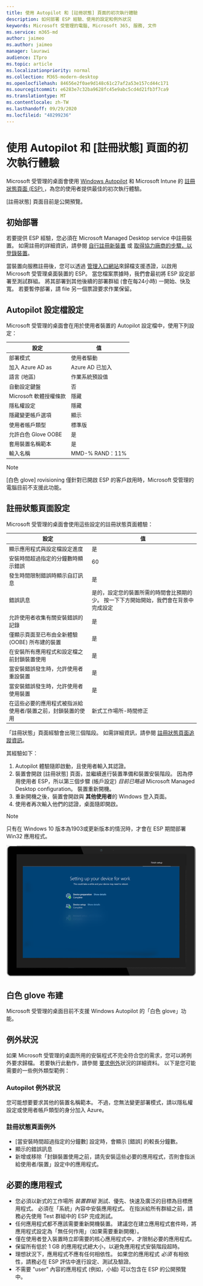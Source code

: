```yaml
---
title: 使用 Autopilot 和 [註冊狀態] 頁面的初次執行體驗
description: 如何部署 ESP 經驗、使用的設定和例外狀況
keywords: Microsoft 受管理的電腦, Microsoft 365, 服務, 文件
ms.service: m365-md
author: jaimeo
ms.author: jaimeo
manager: laurawi
audience: ITpro
ms.topic: article
ms.localizationpriority: normal
ms.collection: M365-modern-desktop
ms.openlocfilehash: 84656e2f0ae9d148c61c27af2a53e157cd44c171
ms.sourcegitcommit: e6283e7c32ba9628fc45e9abc5cd4d21fb3f7ca9
ms.translationtype: MT
ms.contentlocale: zh-TW
ms.lasthandoff: 09/29/2020
ms.locfileid: "48299236"
---
```

# <a name="first-run-experience-with-autopilot-and-the-enrollment-status-page"></a>使用 Autopilot 和 [註冊狀態] 頁面的初次執行體驗

Microsoft 受管理的桌面會使用 [Windows Autopilot](https://docs.microsoft.com/windows/deployment/windows-autopilot/windows-autopilot) 和 Microsoft Intune 的 [註冊狀態頁面 (ESP) ](https://docs.microsoft.com/windows/deployment/windows-autopilot/enrollment-status) ，為您的使用者提供最佳的初次執行體驗。

[註冊狀態] 頁面目前是公開預覽。

## <a name="initial-deployment"></a>初始部署

若要提供 ESP 經驗，您必須在 Microsoft Managed Desktop service 中註冊裝置。 如需註冊的詳細資訊，請參閱 [自行註冊新裝置](../get-started/register-devices-self.md) 或 [取得協力廠商的步驟，以登錄裝置](../get-started/register-devices-partner.md)。

當裝置向服務註冊後，您可以透過 [管理入口網站](https://portal.azure.com/)來歸檔支援憑證，以啟用 Microsoft 受管理桌面裝置的 ESP。 當您檔案票據時，我們會最初將 ESP 設定部署至測試群組。 將其部署到其他後續的部署群組 (會在每24小時) 一開始、快及寬。 若要暫停部署，請 file 另一個票證要求作業保留。

## <a name="autopilot-profile-settings"></a>Autopilot 設定檔設定

Microsoft 受管理的桌面會在用於使用者裝置的 Autopilot 設定檔中，使用下列設定：


|設定  |值  |
|---------|---------|
|部署模式 |  使用者驅動       |
|加入 Azure AD as     |  Azure AD 已加入       |
|語言 (地區)      | 作業系統預設值        |
|自動設定鍵盤     | 否        |
|Microsoft 軟體授權條款     |  隱藏       |
|隱私權設定     | 隱藏        |
|隱藏變更帳戶選項     | 顯示        |
|使用者帳戶類型     |  標準版       |
|允許白色 Glove OOBE     |  是       |
|套用裝置名稱範本     | 是        |
|輸入名稱     | MMD-% RAND：11%        |

> [!NOTE]
> [白色 glove] rovisioning 僅針對已開啟 ESP 的客戶啟用時，Microsoft 受管理的電腦目前不支援此功能。

## <a name="enrollment-status-page-settings"></a>註冊狀態頁面設定

Microsoft 受管理的桌面會使用這些設定的註冊狀態頁面體驗：


|設定  |值  |
|---------|---------|
|顯示應用程式與設定檔設定進度     | 是        |
|安裝時間超過指定的分鐘數時顯示錯誤     |  60       |
|發生時間限制錯誤時顯示自訂訊息     |  是       |
|錯誤訊息     | 是的，設定您的裝置所需的時間會比預期的少。 按一下下方開始開始，我們會在背景中完成設定        |
|允許使用者收集有關安裝錯誤的記錄     |  是       |
|僅顯示頁面至已布由全新體驗 (OOBE) 所布建的裝置     | 是        |
|在安裝所有應用程式和設定檔之前封鎖裝置使用     |  是       |
|當安裝錯誤發生時，允許使用者重設裝置     |  是       |
|當安裝錯誤發生時，允許使用者使用裝置     |  是       |
|在這些必要的應用程式被指派給使用者/裝置之前，封鎖裝置的使用     |  新式工作場所-時間修正       |



「註冊狀態」頁面經驗會出現三個階段。 如需詳細資訊，請參閱 [註冊狀態頁面追蹤資訊](https://docs.microsoft.com/mem/intune/enrollment/windows-enrollment-status#enrollment-status-page-tracking-information)。

其經驗如下：

1. Autopilot 體驗隨即啟動，且使用者輸入其認證。
2. 裝置會開啟 [註冊狀態] 頁面，並繼續進行裝置準備和裝置安裝階段。 因為停用使用者 ESP，所以第三個步驟 (帳戶設定) *目前已略過* Microsoft Managed Desktop configuration。 裝置重新開機。
3. 重新開機之後，裝置會開啟與 **其他使用者**的 Windows 登入頁面。
4. 使用者再次輸入他們的認證，桌面隨即開啟。

> [!NOTE]
> 只有在 Windows 10 版本為1903或更新版本的情況時，才會在 ESP 期間部署 Win32 應用程式。

![Autopilot 安裝程式的起始頁面，顯示「裝置準備」和「裝置設定」階段。](../../media/mmd-autopilot-screenshot.png)

## <a name="white-glove-provisioning"></a>白色 glove 布建

Microsoft 受管理的桌面目前不支援 Windows Autopilot 的「白色 glove」功能。

## <a name="exceptions"></a>例外狀況

如果 Microsoft 受管理的桌面所用的安裝程式不完全符合您的需求，您可以將例外要求歸檔。 若要執行此動作，請參閱 [要求例外](../service-description/customizing.md#request-an-exception)狀況的詳細資料。 以下是您可能需要的一些例外類型範例：

### <a name="autopilot-exception"></a>Autopilot 例外狀況

您可能想要要求其他的裝置名稱範本。 不過，您無法變更部署模式，請以隱私權設定或使用者帳戶類型的身分加入 Azure。

### <a name="enrollment-status-page-exception"></a>註冊狀態頁面例外

- [當安裝時間超過指定的分鐘數] 設定時，會顯示 [錯誤] 的較長分鐘數。
- 顯示的錯誤訊息
- 新增或移除「封鎖裝置使用之前，請先安裝這些必要的應用程式，否則會指派給使用者/裝置」設定中的應用程式。

## <a name="required-applications"></a>必要的應用程式

- 您必須以新式的工作場所 *裝置群組* 測試、優先、快速及廣泛的目標為目標應用程式。 必須在「系統」內容中安裝應用程式。 在指派給所有群組之前，請務必先使用 Test 群組中的 ESP 完成測試。
- 任何應用程式都不應該需要重新開機裝置。 建議您在建立應用程式套件時，將應用程式設定為「無任何作用」（如果需要重新開機）。
- 僅在使用者登入裝置時立即需要的核心應用程式中，才限制必要的應用程式。
- 保留所有低於 1 GB 的應用程式總大小，以避免應用程式安裝階段超時。
- 理想狀況下，應用程式不應有任何相依性。 如果您的應用程式 *必須* 有相依性，請務必在 ESP 評估中進行設定、測試及驗證。
- 不需要 "user" 內容的應用程式 (例如，小組) 可以包含在 ESP 的公開預覽中。
